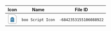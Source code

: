 | Icon | Name | File ID |
| ---  | ---  | ---     |
| ![](boo%20Script%20Icon.png) | `boo Script Icon` | `-6842353155106088922` |
